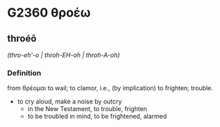 # G2360 θροέω

## throéō

_(thro-eh'-o | throh-EH-oh | throh-A-oh)_

### Definition

from θρέομαι to wail; to clamor, i.e., (by implication) to frighten; trouble.

- to cry aloud, make a noise by outcry
  - in the New Testament, to trouble, frighten
  - to be troubled in mind, to be frightened, alarmed

